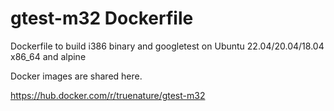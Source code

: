 # gtest-m32 Dockerfile
Dockerfile to build i386 binary and googletest on Ubuntu 22.04/20.04/18.04 x86_64 and alpine

Docker images are shared here.

https://hub.docker.com/r/truenature/gtest-m32
